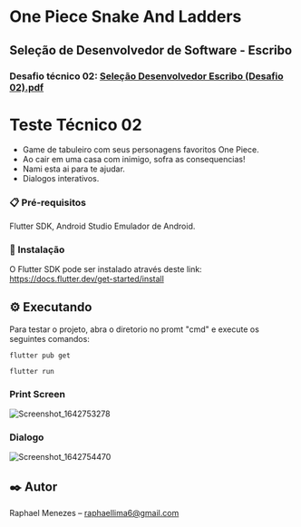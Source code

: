 ﻿# One Piece Snake And Ladders 

## Seleção de Desenvolvedor de Software - Escribo
### Desafio técnico 02: [Seleção Desenvolvedor Escribo (Desafio 02).pdf](https://github.com/Raphahf6/game_snakes_and_ladders/files/7910822/Selecao.Desenvolvedor.Escribo.Desafio.02.pdf)

# Teste Técnico 02

- Game de tabuleiro com seus personagens favoritos One Piece.
- Ao cair em uma casa com inimigo, sofra as consequencias!
- Nami esta ai para te ajudar.
- Dialogos interativos.

### 📋 Pré-requisitos
Flutter SDK, Android Studio Emulador de Android.

### 🔧 Instalação
O Flutter SDK pode ser instalado através deste link: https://docs.flutter.dev/get-started/install

## ⚙️ Executando
Para testar o projeto, abra o diretorio no promt "cmd" e execute os seguintes comandos: 

```
flutter pub get
```

```
flutter run
```
### Print Screen
![Screenshot_1642753278](https://user-images.githubusercontent.com/39925526/150494592-6d143126-37a5-424e-9328-7dca4fc7b60b.png)

### Dialogo
![Screenshot_1642754470](https://user-images.githubusercontent.com/39925526/150494705-0195eac3-6e0e-4043-a7a9-e14d5c88f3dc.png)





## ✒️ Autor
Raphael Menezes – raphaellima6@gmail.com


